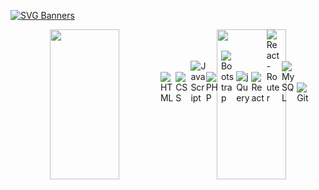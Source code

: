 [![SVG Banners](https://svg-banners.vercel.app/api?type=typeWriter&text1=Hi%20there,%20I'm%20Pablo!%20👋%20Full%20Stack%20Developer%20👨‍💻&width=1050&height=300)](https://github.com/Akshay090/svg-banners)

<div align="center">
<img align="left" height=240 width="47%" src="https://github-readme-stats.vercel.app/api?username=pabloyamakata&show_icons=true&theme=radical">  
<img align="right" height=240 width="47%" src="https://github-readme-stats.vercel.app/api/top-langs/?username=pabloyamakata&layout=compact">  
</div>

<div style="display: flex; align-items: flex-end">
<img alt="HTML" src="https://img.shields.io/badge/html5-%23E34F26.svg?style=for-the-badge&logo=html5&logoColor=white">
<img alt="CSS" src="https://img.shields.io/badge/CSS3-1572B6?style=for-the-badge&logo=css3&logoColor=white">
<img alt="JavaScript" src="https://img.shields.io/badge/javascript-%23323330.svg?style=for-the-badge&logo=javascript&logoColor=%23F7DF1E">
<img alt="PHP" src="https://img.shields.io/badge/PHP-777BB4?style=for-the-badge&logo=php&logoColor=white">
<img alt="Bootstrap" src="https://img.shields.io/badge/Bootstrap-563D7C?style=for-the-badge&logo=bootstrap&logoColor=white">
<img alt="jQuery" src="https://img.shields.io/badge/jQuery-0769AD?style=for-the-badge&logo=jquery&logoColor=white">
<img alt="React" src="https://img.shields.io/badge/react-%2320232a.svg?style=for-the-badge&logo=react&logoColor=%2361DAFB">
<img alt="React-Router" src="https://img.shields.io/badge/React_Router-CA4245?style=for-the-badge&logo=react-router&logoColor=white">
<img alt="MySQL" src="https://img.shields.io/badge/MySQL-005C84?style=for-the-badge&logo=mysql&logoColor=white">
<img alt="Git" src="https://img.shields.io/badge/git-%23F05033.svg?style=for-the-badge&logo=git&logoColor=white">
</div>



